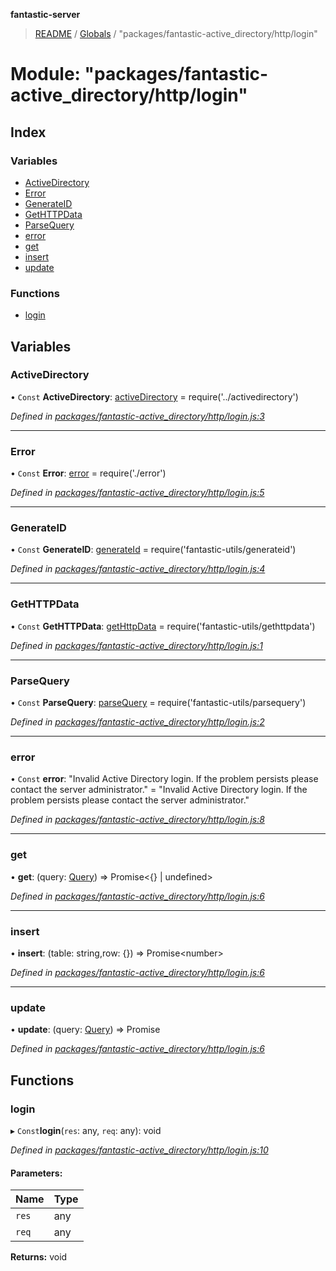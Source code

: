 **fantastic-server**

> [README](../README.md) / [Globals](../globals.md) / "packages/fantastic-active_directory/http/login"

# Module: "packages/fantastic-active_directory/http/login"

## Index

### Variables

* [ActiveDirectory](_packages_fantastic_active_directory_http_login_.md#activedirectory)
* [Error](_packages_fantastic_active_directory_http_login_.md#error)
* [GenerateID](_packages_fantastic_active_directory_http_login_.md#generateid)
* [GetHTTPData](_packages_fantastic_active_directory_http_login_.md#gethttpdata)
* [ParseQuery](_packages_fantastic_active_directory_http_login_.md#parsequery)
* [error](_packages_fantastic_active_directory_http_login_.md#error)
* [get](_packages_fantastic_active_directory_http_login_.md#get)
* [insert](_packages_fantastic_active_directory_http_login_.md#insert)
* [update](_packages_fantastic_active_directory_http_login_.md#update)

### Functions

* [login](_packages_fantastic_active_directory_http_login_.md#login)

## Variables

### ActiveDirectory

• `Const` **ActiveDirectory**: [activeDirectory](_packages_fantastic_active_directory_activedirectory_.md#activedirectory) = require('../activedirectory')

*Defined in [packages/fantastic-active_directory/http/login.js:3](https://github.com/besimorhino/project-fantastic/blob/af5d0de/packages/fantastic-active_directory/http/login.js#L3)*

___

### Error

• `Const` **Error**: [error](_packages_fantastic_active_directory_http_error_.md#error) = require('./error')

*Defined in [packages/fantastic-active_directory/http/login.js:5](https://github.com/besimorhino/project-fantastic/blob/af5d0de/packages/fantastic-active_directory/http/login.js#L5)*

___

### GenerateID

• `Const` **GenerateID**: [generateId](_packages_fantastic_utils_generateid_.md#generateid) = require('fantastic-utils/generateid')

*Defined in [packages/fantastic-active_directory/http/login.js:4](https://github.com/besimorhino/project-fantastic/blob/af5d0de/packages/fantastic-active_directory/http/login.js#L4)*

___

### GetHTTPData

• `Const` **GetHTTPData**: [getHttpData](_packages_fantastic_utils_gethttpdata_.md#gethttpdata) = require('fantastic-utils/gethttpdata')

*Defined in [packages/fantastic-active_directory/http/login.js:1](https://github.com/besimorhino/project-fantastic/blob/af5d0de/packages/fantastic-active_directory/http/login.js#L1)*

___

### ParseQuery

• `Const` **ParseQuery**: [parseQuery](_packages_fantastic_utils_parsequery_.md#parsequery) = require('fantastic-utils/parsequery')

*Defined in [packages/fantastic-active_directory/http/login.js:2](https://github.com/besimorhino/project-fantastic/blob/af5d0de/packages/fantastic-active_directory/http/login.js#L2)*

___

### error

• `Const` **error**: \"Invalid Active Directory login. If the problem persists please contact the server administrator.\" = "Invalid Active Directory login. If the problem persists please contact the server administrator."

*Defined in [packages/fantastic-active_directory/http/login.js:8](https://github.com/besimorhino/project-fantastic/blob/af5d0de/packages/fantastic-active_directory/http/login.js#L8)*

___

### get

•  **get**: (query: [Query](_packages_fantastic_utils_db_types_d_.md#query)) => Promise\<{} \| undefined>

*Defined in [packages/fantastic-active_directory/http/login.js:6](https://github.com/besimorhino/project-fantastic/blob/af5d0de/packages/fantastic-active_directory/http/login.js#L6)*

___

### insert

•  **insert**: (table: string,row: {}) => Promise\<number>

*Defined in [packages/fantastic-active_directory/http/login.js:6](https://github.com/besimorhino/project-fantastic/blob/af5d0de/packages/fantastic-active_directory/http/login.js#L6)*

___

### update

•  **update**: (query: [Query](_packages_fantastic_utils_db_types_d_.md#query)) => Promise

*Defined in [packages/fantastic-active_directory/http/login.js:6](https://github.com/besimorhino/project-fantastic/blob/af5d0de/packages/fantastic-active_directory/http/login.js#L6)*

## Functions

### login

▸ `Const`**login**(`res`: any, `req`: any): void

*Defined in [packages/fantastic-active_directory/http/login.js:10](https://github.com/besimorhino/project-fantastic/blob/af5d0de/packages/fantastic-active_directory/http/login.js#L10)*

#### Parameters:

Name | Type |
------ | ------ |
`res` | any |
`req` | any |

**Returns:** void
